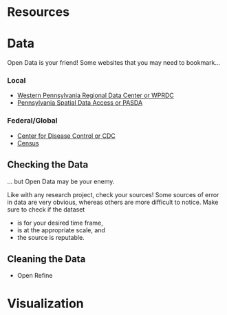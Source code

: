 # Resources


# Data

Open Data is your friend! Some websites that you may need to bookmark...


### Local 
* [Western Pennsylvania Regional Data Center or WPRDC](http://www.wprdc.org/) 
* [Pennsylvania Spatial Data Access or PASDA](http://www.pasda.psu.edu/)


### Federal/Global 
* [Center for Disease Control or CDC](https://data.cdc.gov/)
* [Census](https://www.census.gov/data/data-tools.html)


## Checking the Data

... but Open Data may be your enemy.

Like with any research project, check your sources!  Some sources of error in data are very obvious, whereas others are more difficult to notice. Make sure to check if the dataset
* is for your desired time frame,
* is at the appropriate scale, and
* the source is reputable.


## Cleaning the Data
* Open Refine


# Visualization 


